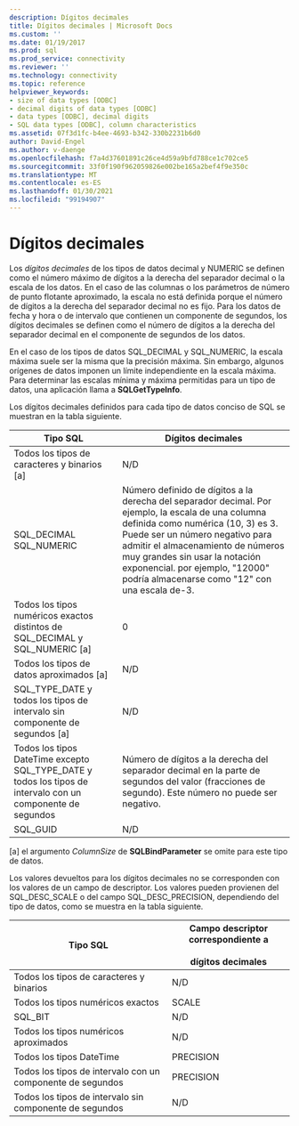 ```yaml
---
description: Dígitos decimales
title: Dígitos decimales | Microsoft Docs
ms.custom: ''
ms.date: 01/19/2017
ms.prod: sql
ms.prod_service: connectivity
ms.reviewer: ''
ms.technology: connectivity
ms.topic: reference
helpviewer_keywords:
- size of data types [ODBC]
- decimal digits of data types [ODBC]
- data types [ODBC], decimal digits
- SQL data types [ODBC], column characteristics
ms.assetid: 07f3d1fc-b4ee-4693-b342-330b2231b6d0
author: David-Engel
ms.author: v-daenge
ms.openlocfilehash: f7a4d37601891c26ce4d59a9bfd788ce1c702ce5
ms.sourcegitcommit: 33f0f190f962059826e002be165a2bef4f9e350c
ms.translationtype: MT
ms.contentlocale: es-ES
ms.lasthandoff: 01/30/2021
ms.locfileid: "99194907"
---
```

# <a name="decimal-digits"></a>Dígitos decimales
Los *dígitos decimales* de los tipos de datos decimal y NUMERIC se definen como el número máximo de dígitos a la derecha del separador decimal o la escala de los datos. En el caso de las columnas o los parámetros de número de punto flotante aproximado, la escala no está definida porque el número de dígitos a la derecha del separador decimal no es fijo. Para los datos de fecha y hora o de intervalo que contienen un componente de segundos, los dígitos decimales se definen como el número de dígitos a la derecha del separador decimal en el componente de segundos de los datos.  
  
 En el caso de los tipos de datos SQL_DECIMAL y SQL_NUMERIC, la escala máxima suele ser la misma que la precisión máxima. Sin embargo, algunos orígenes de datos imponen un límite independiente en la escala máxima. Para determinar las escalas mínima y máxima permitidas para un tipo de datos, una aplicación llama a **SQLGetTypeInfo**.  
  
 Los dígitos decimales definidos para cada tipo de datos conciso de SQL se muestran en la tabla siguiente.  
  
|Tipo SQL|Dígitos decimales|  
|--------------|--------------------|  
|Todos los tipos de caracteres y binarios [a]|N/D|  
|SQL_DECIMAL<br />SQL_NUMERIC|Número definido de dígitos a la derecha del separador decimal. Por ejemplo, la escala de una columna definida como numérica (10, 3) es 3. Puede ser un número negativo para admitir el almacenamiento de números muy grandes sin usar la notación exponencial. por ejemplo, "12000" podría almacenarse como "12" con una escala de-3.|  
|Todos los tipos numéricos exactos distintos de SQL_DECIMAL y SQL_NUMERIC [a]|0|  
|Todos los tipos de datos aproximados [a]|N/D|  
|SQL_TYPE_DATE y todos los tipos de intervalo sin componente de segundos [a]|N/D|  
|Todos los tipos DateTime excepto SQL_TYPE_DATE y todos los tipos de intervalo con un componente de segundos|Número de dígitos a la derecha del separador decimal en la parte de segundos del valor (fracciones de segundo). Este número no puede ser negativo.|  
|SQL_GUID|N/D|  
  
 [a] el argumento *ColumnSize* de **SQLBindParameter** se omite para este tipo de datos.  
  
 Los valores devueltos para los dígitos decimales no se corresponden con los valores de un campo de descriptor. Los valores pueden provienen del SQL_DESC_SCALE o del campo SQL_DESC_PRECISION, dependiendo del tipo de datos, como se muestra en la tabla siguiente.  
  
|Tipo SQL|Campo descriptor correspondiente a<br /><br /> dígitos decimales|  
|--------------|----------------------------------------------------------|  
|Todos los tipos de caracteres y binarios|N/D|  
|Todos los tipos numéricos exactos|SCALE|  
|SQL_BIT|N/D|  
|Todos los tipos numéricos aproximados|N/D|  
|Todos los tipos DateTime|PRECISION|  
|Todos los tipos de intervalo con un componente de segundos|PRECISION|  
|Todos los tipos de intervalo sin componente de segundos|N/D|
